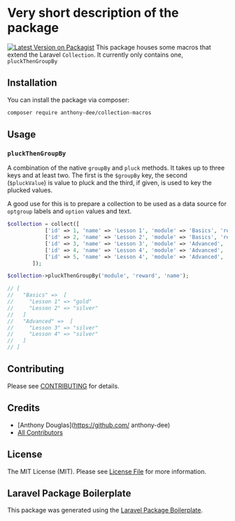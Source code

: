 # Very short description of the package

[![Latest Version on Packagist](https://img.shields.io/packagist/v/anthony-dee/collection-macros.svg?style=flat-square)](https://packagist.org/packages/anthony-dee/collection-macros)
This package houses some macros that extend the Laravel `Collection`. It currently only contains one, `pluckThenGroupBy` 

## Installation

You can install the package via composer:

```bash
composer require anthony-dee/collection-macros
```

## Usage
### `pluckThenGroupBy`
A combination of the native `groupBy` and `pluck` methods. It takes up to three keys and at least two. The first is the `$groupBy` key, the second (`$pluckValue`) is value to pluck and the third, if given, is used to key the plucked values.

A good use for this is to prepare a collection to be used as a data source for `optgroup` labels and `option` values and text. 
```php
$collection = collect([
            ['id' => 1, 'name' => 'Lesson 1', 'module' => 'Basics', 'reward' => 'gold'],
            ['id' => 2, 'name' => 'Lesson 2', 'module' => 'Basics', 'reward' => 'silver'],
            ['id' => 3, 'name' => 'Lesson 3', 'module' => 'Advanced', 'reward' => 'silver'],
            ['id' => 4, 'name' => 'Lesson 4', 'module' => 'Advanced', 'reward' => 'gold'],
            ['id' => 5, 'name' => 'Lesson 4', 'module' => 'Advanced', 'reward' => 'silver'],
        ]);

$collection->pluckThenGroupBy('module', 'reward', 'name');

// [
//   "Basics" =>  [
//     "Lesson 1" => "gold"
//     "Lesson 2" => "silver"
//   ]
//   "Advanced" =>  [
//     "Lesson 3" => "silver"
//     "Lesson 4" => "silver"
//   ]
// ]
```

## Contributing

Please see [CONTRIBUTING](CONTRIBUTING.md) for details.

## Credits

-   [Anthony Douglas](https://github.com/     anthony-dee)
-   [All Contributors](../../contributors)

## License

The MIT License (MIT). Please see [License File](LICENSE.md) for more information.

## Laravel Package Boilerplate

This package was generated using the [Laravel Package Boilerplate](https://laravelpackageboilerplate.com).
